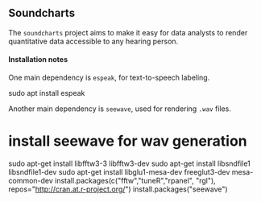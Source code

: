 ## Soundcharts

The `soundcharts` project aims to make it easy for data analysts to render quantitative data accessible to any hearing person. 

#### Installation notes

One main dependency is `espeak`, for text-to-speech labeling.

  sudo apt install espeak          

Another main dependency is `seewave`, used for rendering `.wav` files.

  # install seewave for wav generation
  sudo apt-get install libfftw3-3 libfftw3-dev
  sudo apt-get install libsndfile1 libsndfile1-dev
  sudo apt-get install libglu1-mesa-dev freeglut3-dev mesa-common-dev
  install.packages(c("fftw","tuneR","rpanel", "rgl"), repos="http://cran.at.r-project.org/")
  install.packages("seewave")
